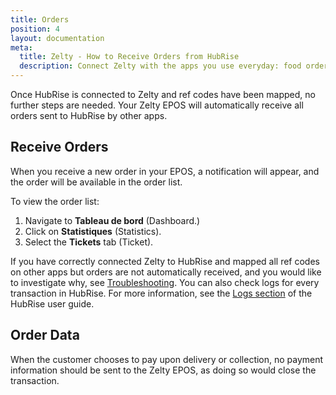 ```yaml
---
title: Orders
position: 4
layout: documentation
meta:
  title: Zelty - How to Receive Orders from HubRise
  description: Connect Zelty with the apps you use everyday: food ordering platforms, mobile ordering apps, ordering websites, marketing solutions, and more. 
---
```


Once HubRise is connected to Zelty and ref codes have been mapped, no further steps are needed. Your Zelty EPOS will automatically receive all orders sent to HubRise by other apps.

## Receive Orders

When you receive a new order in your EPOS, a notification will appear, and the order will be available in the order list.

To view the order list:

1. Navigate to **Tableau de bord** (Dashboard.)
1. Click on **Statistiques** (Statistics).
1. Select the **Tickets** tab (Ticket).

If you have correctly connected Zelty to HubRise and mapped all ref codes on other apps but orders are not automatically received, and you would like to investigate why, see [Troubleshooting](/apps/zelty/troubleshooting). You can also check logs for every transaction in HubRise. For more information, see the [Logs section](/docs/data/#logs) of the HubRise user guide.

## Order Data

When the customer chooses to pay upon delivery or collection, no payment information should be sent to the Zelty EPOS, as doing so would close the transaction.

